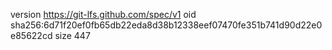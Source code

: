 version https://git-lfs.github.com/spec/v1
oid sha256:6d71f20ef0fb65db22eda8d38b12338eef07470fe351b741d90d22e0e85622cd
size 447
